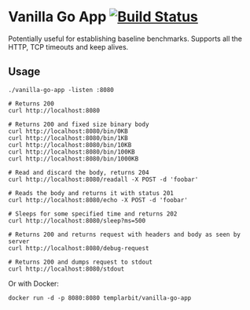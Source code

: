 # Vanilla Go App [![Build Status](https://travis-ci.org/templarbit/vanilla-go-app.svg?branch=master)](https://travis-ci.org/templarbit/vanilla-go-app)

Potentially useful for establishing baseline benchmarks.
Supports all the HTTP, TCP timeouts and keep alives.

## Usage

```
./vanilla-go-app -listen :8080

# Returns 200
curl http://localhost:8080

# Returns 200 and fixed size binary body
curl http://localhost:8080/bin/0KB
curl http://localhost:8080/bin/1KB
curl http://localhost:8080/bin/10KB
curl http://localhost:8080/bin/100KB
curl http://localhost:8080/bin/1000KB

# Read and discard the body, returns 204
curl http://localhost:8080/readall -X POST -d 'foobar'

# Reads the body and returns it with status 201
curl http://localhost:8080/echo -X POST -d 'foobar'

# Sleeps for some specified time and returns 202
curl http://localhost:8080/sleep?ms=500 

# Returns 200 and returns request with headers and body as seen by server
curl http://localhost:8080/debug-request

# Returns 200 and dumps request to stdout
curl http://localhost:8080/stdout
```

Or with Docker:

```
docker run -d -p 8080:8080 templarbit/vanilla-go-app 
```
